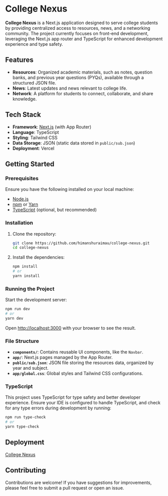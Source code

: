 
# College Nexus

**College Nexus** is a Next.js application designed to serve college students by providing centralized access to resources, news, and a networking community. The project currently focuses on front-end development, leveraging the Next.js app router and TypeScript for enhanced development experience and type safety.

## Features

- **Resources**: Organized academic materials, such as notes, question banks, and previous year questions (PYQs), available through a structured JSON file.
- **News**: Latest updates and news relevant to college life.
- **Network**: A platform for students to connect, collaborate, and share knowledge.

## Tech Stack

- **Framework**: [Next.js](https://nextjs.org/) (with App Router)
- **Language**: TypeScript
- **Styling**: Tailwind CSS
- **Data Storage**: JSON (static data stored in `public/sub.json`)
- **Deployment**: Vercel

## Getting Started

### Prerequisites

Ensure you have the following installed on your local machine:

- [Node.js](https://nodejs.org/en/download/)
- [npm](https://www.npmjs.com/get-npm) or [Yarn](https://yarnpkg.com/)
- [TypeScript](https://www.typescriptlang.org/) (optional, but recommended)

### Installation

1. Clone the repository:

   ```bash
   git clone https://github.com/himanshuraimau/college-nexus.git
   cd college-nexus
   ```

2. Install the dependencies:

   ```bash
   npm install
   # or
   yarn install
   ```

### Running the Project

Start the development server:

```bash
npm run dev
# or
yarn dev
```

Open [http://localhost:3000](http://localhost:3000) with your browser to see the result.

### File Structure

- **`components/`**: Contains reusable UI components, like the `Navbar`.
- **`app/`**: Next.js pages managed by the App Router.
- **`public/sub.json`**: JSON file storing the resources data, organized by year and subject.
- **`app/global.css`**: Global styles and Tailwind CSS configurations.

### TypeScript

This project uses TypeScript for type safety and better developer experience. Ensure your IDE is configured to handle TypeScript, and check for any type errors during development by running:

```bash
npm run type-check
# or
yarn type-check
```

## Deployment

[College Nexus](https://collegenexus.tech)

## Contributing

Contributions are welcome! If you have suggestions for improvements, please feel free to submit a pull request or open an issue.
